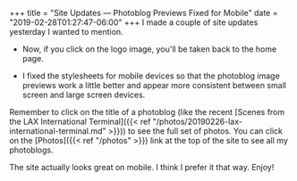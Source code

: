 +++
title = "Site Updates — Photoblog Previews Fixed for Mobile"
date = "2019-02-28T01:27:47-06:00"
+++
I made a couple of site updates yesterday I wanted to mention. 

* Now, if you click on the logo image, you'll be taken back to the home page. 

* I fixed the stylesheets for mobile devices so that the photoblog image previews work a little better and appear more consistent between small screen and large screen devices. 
  
Remember to click on the title of a photoblog (like the recent [Scenes from the LAX International Terminal]({{< ref "/photos/20190226-lax-international-terminal.md" >}})) to see the full set of photos. You can click on the [Photos]({{< ref "/photos" >}}) link at the top of the site to see all my photoblogs. 

The site actually looks great on mobile. I think I prefer it that way. Enjoy!